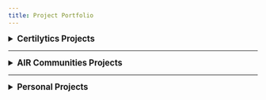 ```yaml
---
title: Project Portfolio
---
```


<details><summary style="font-size: 120%;"><b>Certilytics Projects</b></summary>
<hr>
<details><summary style="font-size: 100%;">Word Embedding Hyperparameter Tuning</summary>
<p>
<br>
I retrained a word embedding deep representation model on newly-acquired data containing patient-level medical system utilization sequences and applied hyperparameter tuning testing and analysis. I tested a hyperparameter grid by generating 22 model configurations, and the optimal hyperparameter setting ultimately selected resulted in an average improvement of 5% AUC or R<sup>2</sup> score (depending on whether the application was a classification or regression problem) across the entire model suite.
<br>
<br>
In order to evaluate the performance of each word embedding, I trained four end-to-end models for each embedding contained in the four model pipelines, and I scored these four models to allow me to conduct cross-model extrinsic evaluations. After completing the extrinsic evaluations to select the optimal final configuration, I partnered with Certilytics' internal clinical expert to conduct an intrinsic evaluation of the model using a custom clustering challenge on hand-selected medical codes which would be naturally expected to exhibit clusters or distance between similar and dissimilar codes respectively.
<br>
<br>
The final embedding sits centrally in most model pipelines within Certilytics model suite.
<br>
</p>
</details>
</details>

<hr>

<details><summary style="font-size: 120%;"><b>AIR Communities Projects</b></summary>
<hr>
<details><summary style="font-size: 100%;">Future Lease Projection Application</summary>
<p>
<br>
I was tasked with building a program to create projection scenarios for future leases across AIR Communities' apartment property portfolio. The projections informed the budget and forecasting process for the organization, and I was initially approached to own this project after a single property projection (of ~100 owned) built in Excel was unable to handle the complete unit-level output and had a runtime of close to an hour.
<br>
<br>
I built the logic into a Python program which output results to a new SQL table available to the Decision Support team consuming the projections for forecasting. While the logic and calculations feeding the forecast are highly proprietary, I have included the video below which shows the GUI application I built on top of the program and bundled into an executable to enable Decision Support staff to independently rerun the program while tweaking model inputs. I used Tkinter to develop the GUI and PyInstaller to create the executable.
<br>
<br>
This project proved to be a disruptive innovation to the forecasting process at AIR Communities, expanding the forecast horizon and predictive capabilities of the financial future of the organization across a greater number of scenarios due to the quick, user-friendly deliverable.
<br>
</p>
<br>
</details>

<hr>

<details><summary style="font-size: 100%;">CoStar Property Data Scraping</summary>
<p>
<br>
This project sought to collect over forty attributes for more than 850 competitor multi-family apartment home properties from the <a href="https://www.costar.com/">CoStar property research platform</a>. The program achieved data collection, cleansing, and injection into storage in less than eight minutes start to finish. CoStar recently updated the service's <a href="https://www.costar.com/about/terms-conditions">Terms of Use</a> to explicitly prohibit the web scraping techniques and reverse-engineering of the CoStar product utilized in this program. I ultimately led the project in an alternate direction to acquire similar data while keeping the business in compliance with CoStar's Terms of Use, and have shared the original program as proof of work.
</p>
<br>

<a href="https://github.com/ryanmburns93/CoStar_Property_Data_Scraping"><img src="https://img.shields.io/badge/GitHub-View_on_GitHub-blue?logo=GitHub" alt="View on GitHub">
</a>

<a href="https://www.codefactor.io/repository/github/ryanmburns93/CoStar_Property_Data_Scraping"><img src="https://www.codefactor.io/repository/github/ryanmburns93/CoStar_Property_Data_Scraping/badge" alt="CodeFactor Repo Grade" /></a>
</details>

<hr>

<details><summary style="font-size: 100%;">AutoML Demo with DataRobot</summary>
<p>
<br>
I created a tutorial and video demonstration of the automatic machine learning (AutoML) tool DataRobot. The tutorial provides a simple demonstration of DataRobot integration into a project applying sentiment analysis to daily chatbot message data to rank order prospect follow-up outreach conducted the following day. The final application can be viewed in the separate <a href="https://github.com/ryanmburns93/Prospect_Ranked_Followup_App">Prospect Ranked Follow-up Application</a> repository.
</p>
<br>

<a href="https://github.com/ryanmburns93/DataRobot_Demo"><img src="https://img.shields.io/badge/GitHub-View_on_GitHub-blue?logo=GitHub" alt="View on GitHub">
</a>

<a href="https://www.codefactor.io/repository/github/ryanmburns93/datarobot_demo"><img src="https://www.codefactor.io/repository/github/ryanmburns93/datarobot_demo/badge" alt="CodeFactor Repo Grade" class="CF-Badge"/></a>
</details>
</details>

<hr>

<details><summary style="font-size: 120%;"><b>Personal Projects</b></summary>
<hr>
<details><summary style="font-size: 100%;">NLP Miniature BERT Model Case Study</summary>
<p>
<br>
This project is a case study on developing NLP applications in a low-resource corporate environment operating a client-centric, service-based business model. I pretrained miniature BERT masked language models on domain-adapted vocabulary sourced from client-facing research documents. I demonstrated light improvements in model performance over baseline when finetuned to categorize client consultation requests by topic.
</p>
<br>

<a href="https://github.com/ryanmburns93/NLP_Case_Study"><img src="https://img.shields.io/badge/GitHub-View_on_GitHub-blue?logo=GitHub" alt="View on GitHub">
</a>

<a href="https://www.codefactor.io/repository/github/ryanmburns93/nlp_case_study"><img src="https://www.codefactor.io/repository/github/ryanmburns93/nlp_case_study/badge" alt="CodeFactor Repo Grade" /></a>
</details>

<hr>

<details><summary style="font-size: 100%;">Recording and Transcription Web Scraping Toolkit</summary>
<p>
<br>
I developed this toolkit to automate the collection of video recordings, recording metadata, and transcripts from a variety of different video conference, video hosting, and transcription service platforms. I personally utilized the tools during my four years working in client relationship management remotely supporting a territory containing hundreds of clients.
</p>
<br>

<a href="https://github.com/ryanmburns93/web_scraping_tools"><img src="https://img.shields.io/badge/GitHub-View_on_GitHub-blue?logo=GitHub" alt="View on GitHub">
</a>

<a href="https://www.codefactor.io/repository/github/ryanmburns93/web_scraping_tools"><img src="https://www.codefactor.io/repository/github/ryanmburns93/web_scraping_tools/badge" alt="CodeFactor Repo Grade" /></a>
</details>

<hr>

<details><summary style="font-size: 100%;">Biweekly Sales Reports Automation</summary>
<p>
<br>
As the lucky husband to the founder of <a href="https://www.thebeverlycollective.co/">The Beverly Collective</a>, a Colorado-based art collective, I built this program to reduce the manual workload of sending out biweekly sales reports emails to the 30+ artists and makers vending through the collective. I completed coding for this program in less than 5 hours and reduced the hourly workload from 10 hours per month to only 2 hours focused on email validation, payment processing, and vendor support each month. I successfully leveraged the Gmail API to gather user permissions and create email drafts within the user email and consumed Excel files into the Python-based program using the OpenPyxl library.
</p>
<br>

<a href="https://github.com/ryanmburns93/Sales_Reporting_Automation"><img src="https://img.shields.io/badge/GitHub-View_on_GitHub-blue?logo=GitHub" alt="View on GitHub">
</a>

<a href="https://www.codefactor.io/repository/github/ryanmburns93/sales_reporting_automation"><img src="https://www.codefactor.io/repository/github/ryanmburns93/sales_reporting_automation/badge" alt="CodeFactor Repo Grade" /></a>
</details>

<hr>

<details><summary style="font-size: 100%;">Continuous Glucose Monitor Modeling</summary>
<p>
<br>
This project is designed to extend personal diabetes data and insights into the realm of real-time streaming, IoT integrations, and data science predictive modeling techniques. The project is launched from a foundation of diabetes data democratization facilitated by <a href="https://nightscout.github.io/">Nightscout</a>, an open-source cloud application used by people with diabetes, providers, and caretakers to visualize, store and share the data from their Continuous Glucose Monitoring sensors in real-time.
<br>
<br>
Having recently established sensor data accessibility via a web-hosted MongoDB database, I am actively pursuing two aims with this project:
<br>
<br>
<ol>
    <li>Extend the data availability onto IoT technologies visualizing current blood glucose levels and directional trends.</li>
    <li>Apply cutting edge ML/AI modeling techniques to train novel predictive algorithms and compare performance to current industry standards.</li>
</ol>
</p>
<br>

<a href="https://github.com/ryanmburns93/cgm-glucose-modeling"><img src="https://img.shields.io/badge/GitHub-View_on_GitHub-blue?logo=GitHub" alt="View on GitHub">
</a>

<a href="https://www.codefactor.io/repository/github/ryanmburns93/cgm-glucose-modeling"><img src="https://www.codefactor.io/repository/github/ryanmburns93/cgm-glucose-modeling/badge" alt="CodeFactor Repo Grade" /></a>
</details>

<hr>

<details><summary style="font-size: 100%;">PDGA Prediction Modeling Utility Scripts</summary>
<p>
<br>
I co-authored a blog series hosted on Ultiworld Disc Golf predicting disc golf player performance at elite series events. I contributed player performance web scraping and GIS data collection capabilities, cleaned and preprocessed data, and edited post content. The scripts hosted in this repository demonstrate some of the larger data collection efforts feeding parts of the model. This was my first time ever using Python, and I am in the process of revisiting the files to spruce up the content. 

The blog posts are available on the <a href="https://discgolf.ultiworld.com/author/rburns/">Ultiworld Disc Golf website</a>.
</p>
<br>

<a href="https://github.com/ryanmburns93/pdga_predictions_ml_scraping"><img src="https://img.shields.io/badge/GitHub-View_on_GitHub-blue?logo=GitHub" alt="View on GitHub">
</a>

<a href="https://www.codefactor.io/repository/github/ryanmburns93/pdga_predictions_ml_scraping"><img src="https://www.codefactor.io/repository/github/ryanmburns93/pdga_predictions_ml_scraping/badge" alt="CodeFactor Repo Grade" /></a>
</details>

</details>
